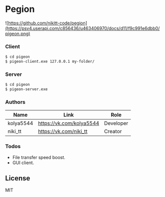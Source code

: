 # Pegion

![https://github.com/nikitt-code/pegion](https://psv4.userapi.com/c856436/u463406970/docs/d11/f9c991e6dbb0/pigeon.png)

### Client
```bash
$ cd pigeon
$ pigeon-client.exe 127.0.0.1 my-folder/
```

### Server
```bash
$ cd pigeon
$ pigeon-server.exe
```

### Authors

| Name | Link | Role |
| ------ | ------ | ------ |
| kolya5544 | https://vk.com/kolya5544| Developer |
| niki_tt | https://vk.com/niki_tt | Creator |

### Todos

 - File transfer speed boost.
 - GUI client.

License
----

MIT
